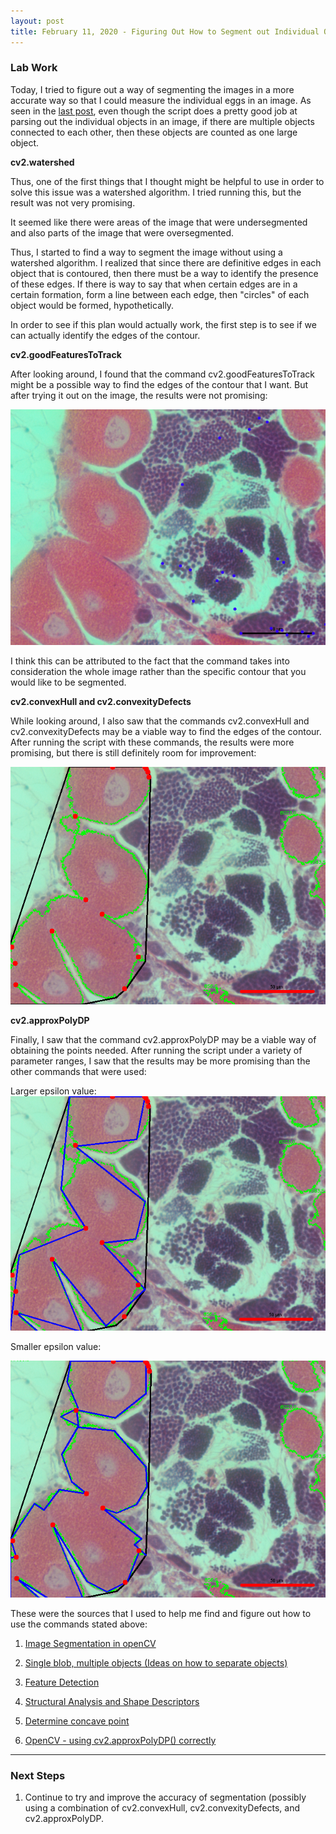```yaml
---
layout: post
title: February 11, 2020 - Figuring Out How to Segment out Individual Objects in a Large Contour
---
```


### Lab Work

Today, I tried to figure out a way of segmenting the images in a more accurate way so that I could measure the individual eggs in an image. As seen in the [last post](https://h-ra.github.io/27-Abstract&ReplicabilityPt1/), even though the script does a pretty good job at parsing out the individual objects in an image, if there are multiple objects connected to each other, then these objects are counted as one large object. 

__cv2.watershed__

Thus, one of the first things that I thought might be helpful to use in order to solve this issue was a watershed algorithm. I tried running this, but the result was not very promising.

It seemed like there were areas of the image that were undersegmented and also parts of the image that were oversegmented. 

Thus, I started to find a way to segment the image without using a watershed algorithm. I realized that since there are definitive edges in each object that is contoured, then there must be a way to identify the presence of these edges. If there is way to say that when certain edges are in a certain formation, form a line between each edge, then "circles" of each object would be formed, hypothetically. 

In order to see if this plan would actually work, the first step is to see if we can actually identify the edges of the contour.

__cv2.goodFeaturesToTrack__

After looking around, I found that the command cv2.goodFeaturesToTrack might be a possible way to find the edges of the contour that I want. But after trying it out on the image, the results were not promising:

![goodFeaturesToTrack.png](https://github.com/H-Ra/h-ra.github.io/blob/master/images/goodFeaturesToTrack.png?raw=true)

I think this can be attributed to the fact that the command takes into consideration the whole image rather than the specific contour that you would like to be segmented. 

__cv2.convexHull and cv2.convexityDefects__

While looking around, I also saw that the commands cv2.convexHull and cv2.convexityDefects may be a viable way to find the edges of the contour. After running the script with these commands, the results were more promising, but there is still definitely room for improvement: 

![convex_concave.PNG](https://github.com/H-Ra/h-ra.github.io/blob/master/images/convex_concave.PNG?raw=true)

__cv2.approxPolyDP__

Finally, I saw that the command cv2.approxPolyDP may be a viable way of obtaining the points needed. After running the script under a variety of parameter ranges, I saw that the results may be more promising than the other commands that were used:

Larger epsilon value:
![approxPoly_image.PNG](https://github.com/H-Ra/h-ra.github.io/blob/master/images/approxPoly_image.PNG?raw=true)

Smaller epsilon value:

![approxPoly_image_better.PNG](https://github.com/H-Ra/h-ra.github.io/blob/master/images/approxPoly_image_better.PNG?raw=true)

These were the sources that I used to help me find and figure out how to use the commands stated above: 

1. [Image Segmentation in openCV
](https://stackoverflow.com/questions/50945444/image-segmentation-in-opencv)

2. [Single blob, multiple objects (Ideas on how to separate objects)](https://answers.opencv.org/question/71691/single-blob-multiple-objects-ideas-on-how-to-separate-objects/)

3. [Feature Detection](https://docs.opencv.org/2.4/modules/imgproc/doc/feature_detection.html?highlight=goodfeaturestotrack)

4. [Structural Analysis and Shape Descriptors](https://docs.opencv.org/2.4/modules/imgproc/doc/structural_analysis_and_shape_descriptors.html)

5. [Determine concave point
](https://stackoverflow.com/questions/52453040/determine-concave-point)

6. [OpenCV - using cv2.approxPolyDP() correctly
](https://stackoverflow.com/questions/41879315/opencv-using-cv2-approxpolydp-correctly)

---

### Next Steps

1. Continue to try and improve the accuracy of segmentation (possibly using a combination of cv2.convexHull, cv2.convexityDefects, and cv2.approxPolyDP. 

